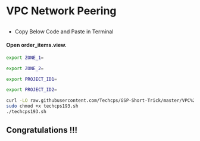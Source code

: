 
# VPC Network Peering

## 

- Copy Below Code and Paste in Terminal

#### Open order_items.view.


```bash
export ZONE_1=

export ZONE_2=

export PROJECT_ID1=

export PROJECT_ID2=

curl -LO raw.githubusercontent.com/Techcps/GSP-Short-Trick/master/VPC%20Network%20Peering/techcps193.sh
sudo chmod +x techcps193.sh
./techcps193.sh
```



## Congratulations !!!

